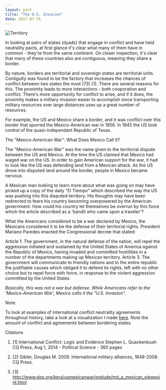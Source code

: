 ```yaml
---
layout: post
title: "The U.S. Invasion"
date: 2017-07-25
---
```


![Territory](https://en.wikipedia.org/wiki/Texas_annexation#/media/File:United_States_1842-1845-03.png)

In looking at pairs of states (dyads) that engage in conflict and have held neutrality pacts, at first glance it's clear what many of them have in common - they're from the same continent. On closer inspection, it's clear that many of these countries also are contiguous, meaning they share a border.

By nature, borders are territorial and sovereign states are territorial units. Contiguity was found to be the factory that increases the chances of conflict between two states the most (73) [1]. There are several reasons for this. The proximity leads to more interactions - both cooporation and conflict. There's more opportunity for conflict to arise, and if it does, the proximity makes a military invasion easier to accomplish since transporting military resources over large distances uses up a great number of resources.

For example, the US and Mexico share a border, and it was conflict over this border that spurred the Mexico-American war in 1856. In 1845 the US took control of the quasi-independant Republic of Texas.

The "Mexico-American War": What Does Mexico Call It?

The "Mexico-American War" was the name given to the territorial dispute between the US and Mexico. At the time the US claimed that Mexico had waged war on the US. In order to gain American support for the war, it had to look like the US was defending land from a Mexican attack. As the US drove into disputed land around the border, people in Mexico became nervous.

A Mexican man looking to learn more about what was going on may have picked up a copy of the daily "El Tiempo" which described the way the US was pushing into this disputed territory. His thoughts may have been redirected to fears his country becoming overpowered by the American government. How could his country let themselves be overrun by this force which the article described as a 'bandit who came upon a traveler'?

What the Americans considered to be a war declared by Mexico, the Mexicans considered it to be the defense of their territorial rights. President Mariano Paredes enacted the Congressional decree that stated:

Article 1. The government, in the natural defense of the nation, will repel the aggression initiated and sustained by the United States of America against the Republic of Mexico, having invaded and committed hostilities in a number of the departments making up Mexican territory.
Article 3. The government will communicate to friendly nations and to the entire republic the justifiable causes which obliged it to defend its rights, left with no other choice but to repel force with force, in response to the violent aggression committed by the United States


*Basically, this was not a war but defense. While Americans refer to the 'Mexico-American War', Mexico calls it the "U.S. Invasion".*


Note:

To look at examples of international conflict neutrality agreements throughout history, take a look at a visualization I made <a href="https://laurenschroeder.github.io/alliances/">here</a>. Note the amount of conflict and agreements between bordering states.

Citations

1. [1] International Conflict: Logic and Evidence
Stephen L. Quackenbush
CQ Press, Aug 1, 2014 - Political Science - 360 pages

2. [2] Gibler, Douglas M. 2009. International military alliances, 1648-2008. CQ Press.  

3. [3] http://www.pbs.org/kera/usmexicanwar/prelude/md_a_mexican_viewpoint.html